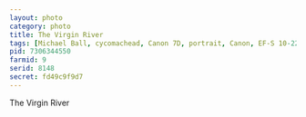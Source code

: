 ```yaml
---
layout: photo
category: photo
title: The Virgin River
tags: [Michael Ball, cycomachead, Canon 7D, portrait, Canon, EF-S 10-22, Zion, Zion National Park, The Narrows, Virgin River, river, rocks, long exposure, water fall, HDR, HDRI, Utah, national parks, water, ZNP, Riverside Walk, Temple of Sinawawa, Zion Canyon, USA]
pid: 7306344550
farmid: 9
serid: 8148
secret: fd49c9f9d7
---
```


The Virgin River